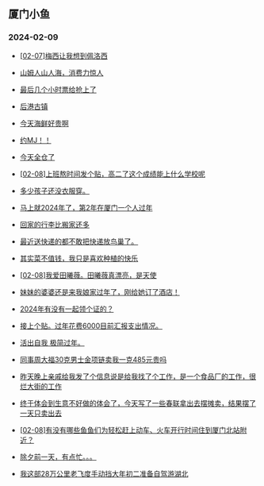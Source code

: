 ## 厦门小鱼 
### 2024-02-09

+ [[02-07]梅西让我想到佩洛西](http://bbs.xmfish.com/read-htm-tid-18145080.html)

+ [山姆人山人海，消费力惊人](http://bbs.xmfish.com/read-htm-tid-18145118.html)

+ [最后几个小时票给抢上了](http://bbs.xmfish.com/read-htm-tid-18145071.html)

+ [后港古镇](http://bbs.xmfish.com/read-htm-tid-18145072.html)

+ [今天海鲜好贵啊](http://bbs.xmfish.com/read-htm-tid-18145120.html)

+ [约MJ！！](http://bbs.xmfish.com/read-htm-tid-18145129.html)

+ [今天全仓了](http://bbs.xmfish.com/read-htm-tid-18145148.html)

+ [[02-08]上班熬时间发个贴，高二了这个成绩能上什么学校呢](http://bbs.xmfish.com/read-htm-tid-18145110.html)

+ [多少孩子还没衣服穿。](http://bbs.xmfish.com/read-htm-tid-18145128.html)

+ [马上就2024年了，第2年在厦门一个人过年](http://bbs.xmfish.com/read-htm-tid-18145146.html)

+ [回家的行李比搬家还多](http://bbs.xmfish.com/read-htm-tid-18145138.html)

+ [最近送快递的都不敢把快递放鸟巢了。](http://bbs.xmfish.com/read-htm-tid-18145082.html)

+ [其实菜不值钱，我只是喜欢种植的快乐](http://bbs.xmfish.com/read-htm-tid-18145119.html)

+ [[02-08]我爱田曦薇。田曦薇真漂亮，是天使](http://bbs.xmfish.com/read-htm-tid-18145098.html)

+ [妹妹的婆婆还是来我娘家过年了，刚给她订了酒店！](http://bbs.xmfish.com/read-htm-tid-18145174.html)

+ [2024年有没有一起领个证的？](http://bbs.xmfish.com/read-htm-tid-18145143.html)

+ [接上个贴。过年花费6000目前汇报支出情况。](http://bbs.xmfish.com/read-htm-tid-18145198.html)

+ [活出自我 极简过年。](http://bbs.xmfish.com/read-htm-tid-18145200.html)

+ [同事周大福30克男士金项链卖我一克485元贵吗](http://bbs.xmfish.com/read-htm-tid-18145186.html)

+ [昨天晚上亲戚给我发了个信息说是给我找了个工作，是一个食品厂的工作，很烂大街的工作](http://bbs.xmfish.com/read-htm-tid-18145189.html)

+ [终于体会到生意不好做的体会了，今天写了一些春联拿出去摆摊卖，结果摆了一天只卖出去](http://bbs.xmfish.com/read-htm-tid-18145195.html)

+ [[02-08]有没有哪些鱼鱼们为轻松赶上动车、火车开行时间住到厦门北站附近？](http://bbs.xmfish.com/read-htm-tid-18145206.html)

+ [除夕前一天，有点忙。。。](http://bbs.xmfish.com/read-htm-tid-18145213.html)

+ [我这部28万公里老飞度手动挡大年初二准备自驾游湖北](http://bbs.xmfish.com/read-htm-tid-18145184.html)

